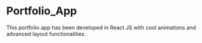 # Portfolio_App
This portfolio app has been developed in React JS with cool animations and advanced layout functionalities.

